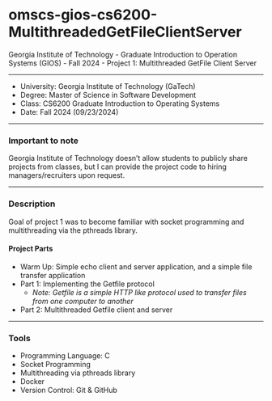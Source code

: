 # omscs-gios-cs6200-MultithreadedGetFileClientServer
Georgia Institute of Technology - Graduate Introduction to Operation Systems (GIOS) - Fall 2024 - Project 1: Multithreaded GetFile Client Server

---
* University: Georgia Institute of Technology (GaTech)
* Degree: Master of Science in Software Development
* Class: CS6200 Graduate Introduction to Operating Systems
* Date: Fall 2024 (09/23/2024)

---
### Important to note

Georgia Institute of Technology doesn’t allow students to publicly share projects from classes, but I can provide the project code to hiring managers/recruiters upon request.

---
### Description

Goal of project 1 was to become familiar with socket programming and multithreading via the pthreads library. 

#### Project Parts

* Warm Up: Simple echo client and server application, and a simple file transfer application 
* Part 1: Implementing the Getfile protocol 
   * *Note: Getfile is a simple HTTP like protocol used to transfer files from one computer to another*
* Part 2: Multithreaded Getfile client and server

---
### Tools

* Programming Language: C
* Socket Programming
* Multithreading via pthreads library
* Docker
* Version Control: Git & GitHub
